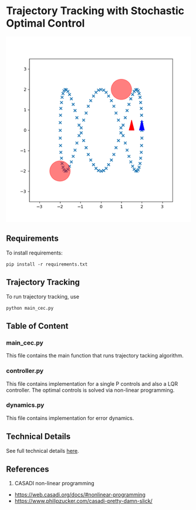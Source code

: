 # Trajectory Tracking with Stochastic Optimal Control
![](images_display/animation.gif)

## Requirements
To install requirements:
```
pip install -r requirements.txt
```

## Trajectory Tracking
To run trajectory tracking, use
```
python main_cec.py
```

## Table of Content
### main_cec.py
This file contains the main function that runs trajectory tacking algorithm.

### controller.py
This file contains implementation for a single P controls and also a LQR controller. The optimal controls is solved via non-linear programming.

### dynamics.py
This file contains implementation for error dynamics.

## Technical Details
See full technical details [here](images_display/report_github.pdf).

## References
1. CASADI non-linear programming
- https://web.casadi.org/docs/#nonlinear-programming
- https://www.philipzucker.com/casadi-pretty-damn-slick/